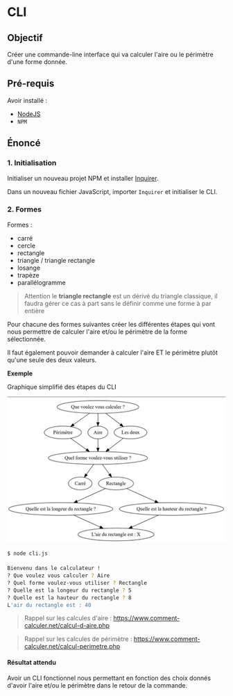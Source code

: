 # CLI

## Objectif

Créer une commande-line interface qui va calculer l'aire ou le périmètre d'une forme donnée.

## Pré-requis

Avoir installé :

- [NodeJS](https://nodejs.org/en/)
- `NPM`

## Énoncé

### 1. Initialisation

Initialiser un nouveau projet NPM et installer [Inquirer](https://www.npmjs.com/package/inquirer).

Dans un nouveau fichier JavaScript, importer `Inquirer` et initialiser le CLI.

### 2. Formes

Formes :

- carré
- cercle
- rectangle
- triangle / triangle rectangle
- losange
- trapèze
- parallélogramme

> Attention le **triangle rectangle** est un dérivé du triangle classique, il faudra gérer ce cas à part sans
> le définir comme une forme à par entière

Pour chacune des formes suivantes créer les différentes étapes qui vont nous permettre de calculer l'aire et/ou le
périmètre de la forme sélectionnée.

Il faut également pouvoir demander à calculer l'aire ET le périmètre plutôt qu'une seule des deux valeurs.

**Exemple**

Graphique simplifié des étapes du CLI

![Graph exemple](graph_exemple.png)

```bash
$ node cli.js

Bienvenu dans le calculateur !
? Que voulez vous calculer ? Aire
? Quel forme voulez-vous utiliser ? Rectangle
? Quelle est la longeur du rectangle ? 5
? Quelle est la hauteur du rectangle ? 8
L'air du rectangle est : 40
```

> Rappel sur les calcules d'aire : https://www.comment-calculer.net/calcul-d-aire.php

> Rappel sur les calcules de périmètre : https://www.comment-calculer.net/calcul-perimetre.php

#### **Résultat attendu**

Avoir un CLI fonctionnel nous permettant en fonction des choix donnés d'avoir l'aire et/ou le périmètre dans le retour de la commande.
